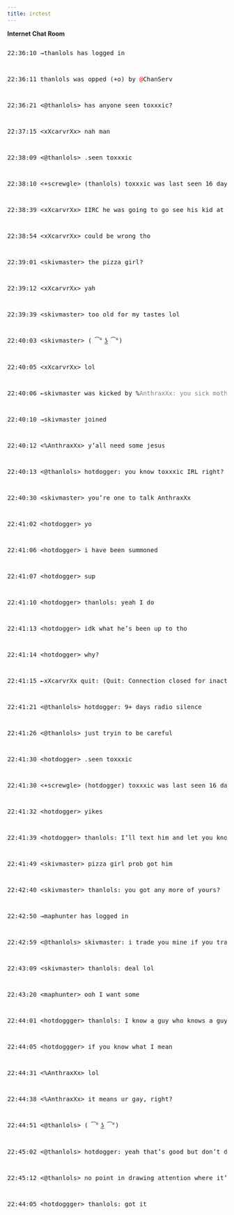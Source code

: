 ```yaml
---
title: irctest
---
```


**Internet Chat Room**
<div><pre style=“white-space:pre-wrap”><p><span class="grey">22:36:10 →thanlols has logged in</span></p>
<p><span class="grey">22:36:11 thanlols was opped (</span><span class="red">+o</span><span class="grey">) by </span><span style="color:red">@</span><span class="grey">ChanServ</span></p>
<p><span class="grey">22:36:21</span> &lt;<span class="red">@</span>thanlols> has anyone seen toxxxic?</p>
<p><span class="grey">22:37:15</span> &lt;xXcarvrXx> nah man</p>
<p><span class="grey">22:38:09</span> &lt;<span class="red">@</span>thanlols> .seen toxxxic</p>
<p><span class="grey">22:38:10</span> &lt;<span class="green">+</span>screwgle> (thanlols) toxxxic was last seen 16 days and 5 hours ago saying: i’ve gotta get going. Flight’s boarding”</p>
<p><span class="grey">22:38:39</span> &lt;xXcarvrXx> IIRC he was going to go see his kid at her college</p>
<p><span class="grey">22:38:54</span> &lt;xXcarvrXx> could be wrong tho</p>
<p><span class="grey">22:39:01</span> &lt;skivmaster> the pizza girl?</p>
<p><span class="grey">22:39:12</span> &lt;xXcarvrXx> yah</p>
<p><span class="grey">22:39:39</span> &lt;skivmaster> too old for my tastes lol</p>
<p><span class="grey">22:40:03</span> &lt;skivmaster> ( ͡° ͜ʖ ͡°)</p>
<p><span class="grey">22:40:05</span> &lt;xXcarvrXx> lol</p>
<p><span class="grey">22:40:06 ←skivmaster was kicked by </span><span class="orange">%</span><span style="color:grey">AnthraxXx: you sick motherfucker</span></p>
<p><span class="grey">22:40:10 →skivmaster joined</span></p>
<p><span class="grey">22:40:12</span> &lt;<span class="orange">%</span>AnthraxXx> y’all need some jesus</p>
<p><span class="grey">22:40:13</span> &lt;<span class="red">@</span>thanlols> hotdogger: you know toxxxic IRL right?</p>
<p><span class="grey">22:40:30</span> &lt;skivmaster> you’re one to talk AnthraxXx</p>
<p><span class="grey">22:41:02</span> &lt;hotdogger> yo</p>
<p><span class="grey">22:41:06</span> &lt;hotdogger> i have been summoned</p>
<p><span class="grey">22:41:07</span> &lt;hotdogger> sup</p>
<p><span class="grey">22:41:10</span> &lt;hotdogger> thanlols: yeah I do</p>
<p><span class="grey">22:41:13</span> &lt;hotdogger> idk what he’s been up to tho</p>
<p><span class="grey">22:41:14</span> &lt;hotdogger> why?</p>
<p><span class="grey">22:41:15 ←xXcarvrXx quit: (Quit: Connection closed for inactivity)</span></p>
<p><span class="grey">22:41:21</span> &lt;<span class="red">@</span>thanlols> hotdogger: 9+ days radio silence</p>
<p><span class="grey">22:41:26</span> &lt;<span class="red">@</span>thanlols> just tryin to be careful</p>
<p><span class="grey">22:41:30</span> &lt;hotdogger> .seen toxxxic</p>
<p><span class="grey">22:41:30</span> &lt;<span class="green">+</span>screwgle> (hotdogger) toxxxic was last seen 16 days and 5 hours ago saying: i’ve gotta get going. Flight’s boarding</p>
<p><span class="grey">22:41:32</span> &lt;hotdogger> yikes</p>
<p><span class="grey">22:41:39</span> &lt;hotdogger> thanlols: I’ll text him and let you know if he responds.</p>
<p><span class="grey">22:41:49</span> &lt;skivmaster> pizza girl prob got him</p>
<p><span class="grey">22:42:40</span> &lt;skivmaster> thanlols: you got any more of yours?</p>
<p><span class="grey">22:42:50 →maphunter has logged in</span></p>
<p><span class="grey">22:42:59</span> &lt;<span class="red">@</span>thanlols> skivmaster: i trade you mine if you trade me yours</p>
<p><span class="grey">22:43:09</span> &lt;skivmaster> thanlols: deal lol</p>
<p><span class="grey">22:43:20</span> &lt;maphunter> ooh I want some</p>
<p><span class="grey">22:44:01</span> &lt;hotdoggger> thanlols: I know a guy who knows a guy, who knows some more guys</p>
<p><span class="grey">22:44:05</span> &lt;hotdoggger> if you know what I mean</p>
<p><span class="grey">22:44:31</span> &lt;<span class="orange">%</span>AnthraxXx> lol</p>
<p><span class="grey">22:44:38</span> &lt;<span class="orange">%</span>AnthraxXx> it means ur gay, right?</p>
<p><span class="grey">22:44:51</span> &lt;<span class="red">@</span>thanlols> ( ͡° ͜ʖ ͡°)</p>
<p><span class="grey">22:45:02</span> &lt;<span class="red">@</span>thanlols> hotdogger: yeah that’s good but don’t do anything yet.</p>
<p><span class="grey">22:45:12</span> &lt;<span class="red">@</span>thanlols> no point in drawing attention where it’s not needed</p>
<p><span class="grey">22:44:05</span> &lt;hotdoggger> thanlols: got it</p>
</pre></div>
